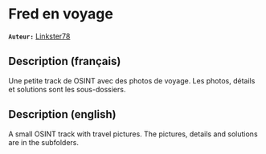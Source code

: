 # Fred en voyage

**`Auteur:`** [Linkster78](https://github.com/linkster78)

## Description (français)

Une petite track de OSINT avec des photos de voyage. Les photos, détails et solutions sont les sous-dossiers.

## Description (english)

A small OSINT track with travel pictures. The pictures, details and solutions are in the subfolders.
